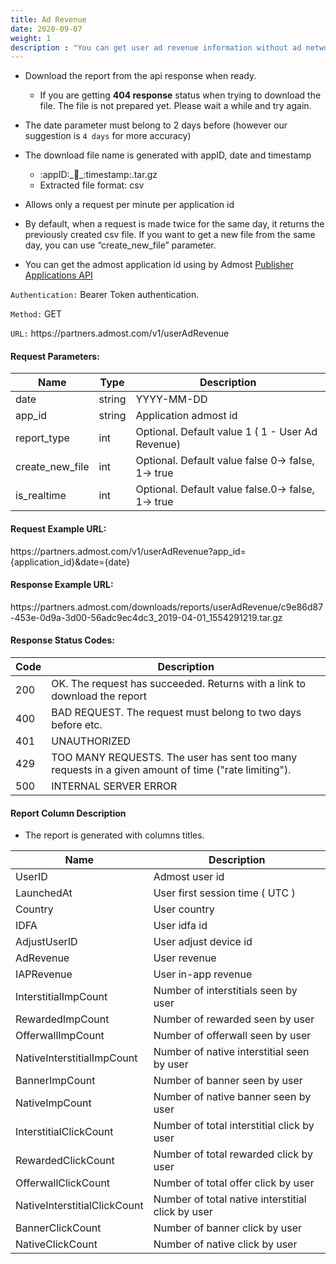 ```yaml
---
title: Ad Revenue
date: 2020-09-07
weight: 1
description : "You can get user ad revenue information without ad network"
---
```


- Download the report from the api response when ready.  
  
    - If you are getting **404 response** status when trying to download the file. The file is not prepared yet. Please wait a while and try again.

- The date parameter must belong to 2 days before (however our suggestion is `4 days` for more accuracy)

- The download file name is generated with appID, date and timestamp
    - :appID:\_:date:\_:timestamp:.tar.gz
    - Extracted file format: csv

- Allows only a request per minute per application id

- By default, when a request is made twice for the same day, it returns the previously created csv file. If you want to get a new file from the same day, you can use “create_new_file” parameter.

- You can get the admost application id using by Admost [Publisher Applications API](https://admost.github.io/amrapi/publisher-app-api/)



`Authentication:` Bearer Token authentication.

`Method:` GET

`URL:` https:\//partners.admost.com/v1/userAdRevenue

#### Request Parameters:

| Name            | Type   | Description                                       |
| --------------- | ------ | ------------------------------------------------- |
| date            | string | YYYY-MM-DD                                        |
| app_id          | string | Application admost id                             |
| report_type     | int    | Optional. Default value 1 ( 1 -  User Ad Revenue) |
| create_new_file | int    | Optional. Default value false 0-> false, 1-> true |
| is_realtime     | int    | Optional. Default value false.0-> false, 1-> true |


#### Request Example URL:

https:\//partners.admost.com/v1/userAdRevenue?app_id={application_id}&date={date}

#### Response Example URL:

https:\//partners.admost.com/downloads/reports/userAdRevenue/c9e86d87-453e-0d9a-3d00-56adc9ec4dc3_2019-04-01_1554291219.tar.gz

#### Response Status Codes:

| Code | Description                                                                                         |
| ---- | --------------------------------------------------------------------------------------------------- |
| 200  | OK. The request has succeeded. Returns with a link to download the report                           |
| 400  | BAD REQUEST. The request must belong to two days before etc.                                        |
| 401  | UNAUTHORIZED                                                                                        |
| 429  | TOO MANY REQUESTS. The user has sent too many requests in a given amount of time ("rate limiting"). |
| 500  | INTERNAL SERVER ERROR                                                                               |

#### Report Column Description

- The report is generated with columns titles.

| Name                         | Description                                       |
| ---------------------------- | ------------------------------------------------- |
| UserID                       | Admost user id                                    |
| LaunchedAt                   | User first session time ( UTC )                   |
| Country                      | User country                                      |
| IDFA                         | User idfa id                                      |
| AdjustUserID                 | User adjust device id                             |
| AdRevenue                    | User revenue                                      |
| IAPRevenue                   | User in-app revenue                               |
| InterstitialImpCount         | Number of interstitials seen by user              |
| RewardedImpCount             | Number of rewarded seen by user                   |
| OfferwallImpCount            | Number of offerwall seen by user                  |
| NativeInterstitialImpCount   | Number of native interstitial seen by user        |
| BannerImpCount               | Number of banner seen by user                     |
| NativeImpCount               | Number of native banner seen by user              |
| InterstitialClickCount       | Number of total interstitial click by user        |
| RewardedClickCount           | Number of total rewarded click by user            |
| OfferwallClickCount          | Number of total offer click by user               |
| NativeInterstitialClickCount | Number of total native interstitial click by user |
| BannerClickCount             | Number of banner click by user                    |
| NativeClickCount             | Number of native click by user                    |